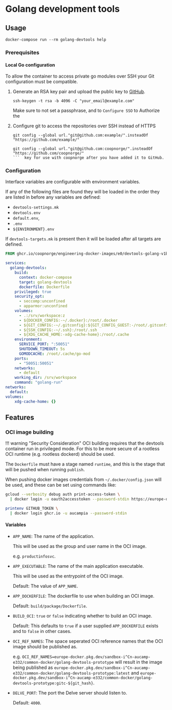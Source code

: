 # Golang development tools

## Usage

```console
docker-compose run --rm golang-devtools help
```

### Prerequisites

#### Local Go configuration

To allow the container to access private go modules over SSH your Git
configuration must be compatible.

1. Generate an RSA key pair and upload the public key to
   [GitHub](https://github.com/settings/keys).

   ```console
   ssh-keygen -t rsa -b 4096 -C "your_email@example.com"
   ```

   Make sure to not set a passphrase, and to `Configure SSO` to Authorize the

2. Configure git to access the repositories over SSH instead of HTTPS

   ```console title="Example"
   git config --global url."git@github.com:example/".insteadOf "https://github.com/example/"
   ```

   ```console title="Coop specific"
   git config --global url."git@github.com:coopnorge/".insteadOf "https://github.com/coopnorge/"
   ```  key for use with coopnorge after you have added it to GitHub.

### Configuration

Interface variables are configurable with environment variables.

If any of the following files are found they will be loaded in the order they
are listed in before any variables are defined:

- `devtools-settings.mk`
- `devtools.env`
- `default.env`,
- `.env`
- `${ENVIRONMENT}.env`

If `devtools-targets.mk` is present then it will be loaded after all targets are
defined.

```Dockerfile title="docker-compose/Dockerfile"
FROM ghcr.io/coopnorge/engineering-docker-images/e0/devtools-golang-v1beta1:latest@sha256:7e54fe41351af1b7b4cdf75c2cb8251f80b89845b49179ae2003b200b3054369 AS golang-devtools
```

```yaml title="docker-compose.yml"
services:
  golang-devtools:
    build:
      context: docker-compose
      target: golang-devtools
      dockerfile: Dockerfile
    privileged: true
    security_opt:
      - seccomp:unconfined
      - apparmor:unconfined
    volumes:
      - .:/srv/workspace:z
      - ${DOCKER_CONFIG:-~/.docker}:/root/.docker
      - ${GIT_CONFIG:-~/.gitconfig}:${GIT_CONFIG_GUEST:-/root/.gitconfig}
      - ${SSH_CONFIG:-~/.ssh}:/root/.ssh
      - ${XDG_CACHE_HOME:-xdg-cache-home}:/root/.cache
    environment:
      SERVICE_PORT: ":50051"
      SHUTDOWN_TIMEOUT: 5s
      GOMODCACHE: /root/.cache/go-mod
    ports:
      - "50051:50051"
    networks:
      - default
    working_dir: /srv/workspace
    command: "golang-run"
networks:
  default:
volumes:
    xdg-cache-home: {}
```

## Features

### OCI image building

!!! warning "Security Consideration"
    OCI building requires that the devtools container run in privileged mode.
    For this to be more secure of a rootless OCI runtime
    (e.g. rootless dockerd) should be used.

The `Dockerfile` must have a stage named `runtime`, and this is the stage that
will be pushed when running `publish`.

When pushing docker images credentials from `~/.docker/config.json` will be
used, and these can be set using commands like:

```bash
gcloud --verbosity debug auth print-access-token \
  | docker login -u oauth2accesstoken --password-stdin https://europe-docker.pkg.dev

printenv GITHUB_TOKEN \
  | docker login ghcr.io -u aucampia --password-stdin
```

#### Variables

- `APP_NAME`: The name of the application.

  This will be used as the group and user name in the OCI image.

  e.g. `productinfosvc`.

- `APP_EXECUTABLE`: The name of the main application executable.

  This will be used as the entrypoint of the OCI image.

  Default: The value of `APP_NAME`.

- `APP_DOCKERFILE`: The dockerfile to use when building an OCI image.

  Default: `build/package/Dockerfile`.

- `BUILD_OCI`: `true` or `false` indicating whether to build an OCI image.

  Default: This defaults to `true` if a user supplied `APP_DOCKERFILE` exists
  and to `false` in other cases.

- `OCI_REF_NAMES`: The space seperated OCI reference names that the OCI image
  should be published as.

  e.g.
  `OCI_REF_NAMES=europe-docker.pkg.dev/sandbox-i^Cn-aucamp-e332/common-docker/golang-devtools-prototype`
  will result in the image being published as
  `europe-docker.pkg.dev/sandbox-i^Cn-aucamp-e332/common-docker/golang-devtools-prototype:latest`
  and
  `europe-docker.pkg.dev/sandbox-i^Cn-aucamp-e332/common-docker/golang-devtools-prototype:gitc-${git_hash}`.

- `DELVE_PORT`: The port the Delve server should listen to.

  Default: `4000`.
